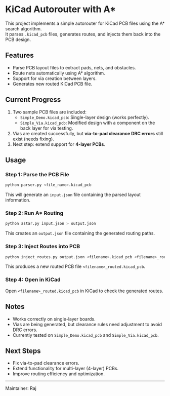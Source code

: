 # KiCad Autorouter with A*

This project implements a simple autorouter for KiCad PCB files using the A* search algorithm.  
It parses `.kicad_pcb` files, generates routes, and injects them back into the PCB design.

## Features
- Parse PCB layout files to extract pads, nets, and obstacles.
- Route nets automatically using A* algorithm.
- Support for via creation between layers.
- Generates new routed KiCad PCB file.

## Current Progress
1. Two sample PCB files are included:
   - `Simple_Demo.kicad_pcb`: Single-layer design (works perfectly).
   - `Simple_Via.kicad_pcb`: Modified design with a component on the back layer for via testing.
2. Vias are created successfully, but **via-to-pad clearance DRC errors** still exist (needs fixing).
3. Next step: extend support for **4-layer PCBs**.

## Usage

### Step 1: Parse the PCB File
```bash
python parser.py <file_name>.kicad_pcb
```
This will generate an `input.json` file containing the parsed layout information.

### Step 2: Run A* Routing
```bash
python astar.py input.json > output.json
```
This creates an `output.json` file containing the generated routing paths.

### Step 3: Inject Routes into PCB
```bash
python inject_routes.py output.json <filename>.kicad_pcb <filename>_routed.kicad_pcb
```
This produces a new routed PCB file `<filename>_routed.kicad_pcb`.

### Step 4: Open in KiCad
Open `<filename>_routed.kicad_pcb` in KiCad to check the generated routes.

## Notes
- Works correctly on single-layer boards.
- Vias are being generated, but clearance rules need adjustment to avoid DRC errors.
- Currently tested on `Simple_Demo.kicad_pcb` and `Simple_Via.kicad_pcb`.

## Next Steps
- Fix via-to-pad clearance errors.
- Extend functionality for multi-layer (4-layer) PCBs.
- Improve routing efficiency and optimization.

---
Maintainer: Raj  
